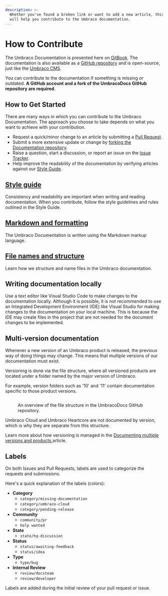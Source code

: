 ```yaml
---
description: >-
  Whether you've found a broken link or want to add a new article, this guide
  will help you contribute to the Umbraco documentation.
---
```


# How to Contribute

The Umbraco Documentation is presented here on [GitBook](https://docs.umbraco.com). The documentation is also available as a [GitHub repository](https://github.com/umbraco/UmbracoDocs) and is open-source, just like the [Umbraco CMS](https://github.com/umbraco/Umbraco-CMS).

You can contribute to the documentation if something is missing or outdated. **A GitHub account and a fork of the UmbracoDocs GitHub repository are required**.

## How to Get Started

There are many ways in which you can contribute to the Umbraco Documentation. The approach you choose to take depends on what you want to achieve with your contribution.

* Request a quick/minor change to an article by submitting a [Pull Request](pull-request.md#option-1-creating-a-pr-directly-on-github).
* Submit a more extensive update or change by [forking the Documentation repository](pull-request.md#options-2-creating-a-pr-through-a-fork).
* Raise a question, start a discussion, or report an issue on the [Issue Tracker](issues.md).
* Help improve the readability of the documentation by verifying articles against our [Style Guide](../style-guide/#test-the-documentation-yourself).

## [Style guide](../style-guide/)

Consistency and readability are important when writing and reading documentation. When you contribute, follow the style guidelines and rules outlined in the Style Guide.

## [Markdown and formatting](../style-guide/markdown-conventions.md)

The Umbraco Documentation is written using the Markdown markup language.

## [File names and structure](../style-guide/structure.md)

Learn how we structure and name files in the Umbraco documentation.

## Writing documentation locally

Use a text editor like Visual Studio Code to make changes to the documentation locally. Although it is possible, it is not recommended to use an Integrated Development Environment (IDE) like Visual Studio for making changes to the documentation on your local machine. This is because the IDE may create files in the project that are not needed for the document changes to be implemented.

## Multi-version documentation

Whenever a new version of an Umbraco product is released, the previous way of doing things may change. This means that multiple versions of our documentation must exist.

Versioning is done via the file structure, where all versioned products are located under a folder named by the major version of Umbraco.

For example, version folders such as '10' and '11' contain documentation specific to those product versions.

<figure><img src="../../../generic/.gitbook/assets/repository-folder-structure.png" alt=""><figcaption><p>An overview of the file structure in the UmbracoDocs GitHub repository.</p></figcaption></figure>

Umbraco Cloud and Umbraco Heartcore are not documented by version, which is why they are separate from this structure.

Learn more about how versioning is managed in the [Documenting multiple versions and products ](https://docs.umbraco.com/welcome/documentation-and-versions)article.

## Labels

On both Issues and Pull Requests, labels are used to categorize the requests and submissions.

Here's a quick explanation of the labels (colors):

* **Category**&#x20;
  * &#x20;`category/missing-documentation`
  * `category/umbraco-cloud`
  * &#x20;`category/pending-release`
* **Community**
  * &#x20;`community/pr`&#x20;
  * `help wanted`
* **State**
  * `state/hq-discussion`
* **Status**&#x20;
  * `status/awaiting-feedback`
  * &#x20;`status/idea`
* **Type**&#x20;
  * `type/bug`
* **Internal Review**&#x20;
  * `review/docsteam`&#x20;
  * `review/developer`

Labels are added during the initial review of your pull request or issue.
